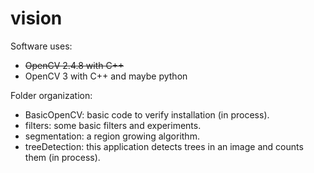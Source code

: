 # vision

Software uses:
- ~~OpenCV 2.4.8 with C++~~
- OpenCV 3 with C++ and maybe python

Folder organization:
- BasicOpenCV: basic code to verify installation (in process).
- filters: some basic filters and experiments.
- segmentation: a region growing algorithm. 
- treeDetection: this application detects trees in an image and counts them (in process).

